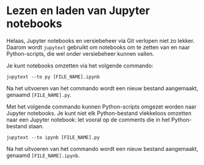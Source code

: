 # Lezen en laden van Jupyter notebooks

Helaas, Jupyter notebooks en versiebeheer via Git verlopen niet zo lekker. Daarom wordt ```jupytext``` gebruikt om notebooks om te zetten van en naar Python-scripts, die wel onder versiebeheer kunnen vallen.

Je kunt notebooks omzetten via het volgende commando:

```jupytext --to py [FILE_NAME].ipynb```

Na het uitvoeren van het commando wordt een nieuw bestand aangemaakt, genaamd ```[FILE_NAME].py```.

Met het volgende commando kunnen Python-scripts omgezet worden naar Jupyter notebooks. Je kunt niet elk Python-bestand vlekkeloos omzetten naar een Jupyter notebook: let vooral op de comments die in het Python-bestand staan.

````jupytext --to ipynb [FILE_NAME].py````

Na het uitvoeren van het commando wordt een nieuw bestand aangemaakt, genaamd ```[FILE_NAME].ipynb```.
